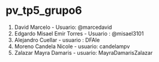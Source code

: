# pv_tp5_grupo6
1. David Marcelo - Usuario: @marcedavid
2. Edgardo Misael Emir Torres - Usuario : @misael3101
3. Alejandro Cuellar - usuario : DFAle
4. Moreno Candela Nicole - usuario: candelampv
5. Zalazar Mayra Damaris - usuario: MayraDamarisZalazar
